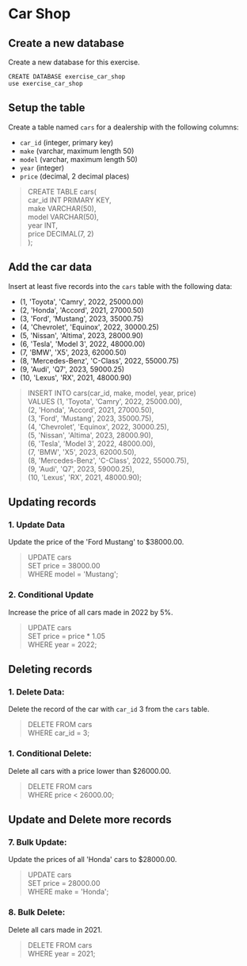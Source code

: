 # Car Shop

## Create a new database
Create a new database for this exercise.
```
CREATE DATABASE exercise_car_shop
use exercise_car_shop
```

## Setup the table 
Create a table named `cars` for a dealership with the following columns:
   - `car_id` (integer, primary key)
   - `make` (varchar, maximum length 50)
   - `model` (varchar, maximum length 50)
   - `year` (integer)
   - `price` (decimal, 2 decimal places)

> CREATE TABLE cars(  
	car_id	INT PRIMARY KEY,  
    make 	VARCHAR(50),  
    model 	VARCHAR(50),  
    year	INT,  
    price	DECIMAL(7, 2)  
);  

## Add the car data
Insert at least five records into the `cars` table with the following data:
   - (1, 'Toyota', 'Camry', 2022, 25000.00)
   - (2, 'Honda', 'Accord', 2021, 27000.50)
   - (3, 'Ford', 'Mustang', 2023, 35000.75)
   - (4, 'Chevrolet', 'Equinox', 2022, 30000.25)
   - (5, 'Nissan', 'Altima', 2023, 28000.90)
   - (6, 'Tesla', 'Model 3', 2022, 48000.00)
   - (7, 'BMW', 'X5', 2023, 62000.50)
   - (8, 'Mercedes-Benz', 'C-Class', 2022, 55000.75)
   - (9, 'Audi', 'Q7', 2023, 59000.25)
   - (10, 'Lexus', 'RX', 2021, 48000.90)

> INSERT INTO cars(car_id, make, model, year, price)  
VALUES (1, 'Toyota', 'Camry', 2022, 25000.00),  
    (2, 'Honda', 'Accord', 2021, 27000.50),  
    (3, 'Ford', 'Mustang', 2023, 35000.75),  
    (4, 'Chevrolet', 'Equinox', 2022, 30000.25),  
    (5, 'Nissan', 'Altima', 2023, 28000.90),  
    (6, 'Tesla', 'Model 3', 2022, 48000.00),  
    (7, 'BMW', 'X5', 2023, 62000.50),  
    (8, 'Mercedes-Benz', 'C-Class', 2022, 55000.75),  
    (9, 'Audi', 'Q7', 2023, 59000.25),  
    (10, 'Lexus', 'RX', 2021, 48000.90);  

## Updating records 
### 1. **Update Data**
Update the price of the 'Ford Mustang' to $38000.00.

> UPDATE cars  
SET price = 38000.00  
WHERE model = 'Mustang';

### 2. **Conditional Update**
Increase the price of all cars made in 2022 by 5%.

> UPDATE cars  
SET price = price * 1.05  
WHERE year = 2022;

## Deleting records
### 1. **Delete Data:**
Delete the record of the car with `car_id` 3 from the `cars` table.

> DELETE FROM cars  
WHERE car_id = 3;
 
### 1. **Conditional Delete:**
Delete all cars with a price lower than $26000.00.

> DELETE FROM cars  
WHERE price < 26000.00;

## Update and Delete more records
### 7. **Bulk Update:**
Update the prices of all 'Honda' cars to $28000.00.

> UPDATE cars  
SET price = 28000.00  
WHERE make = 'Honda';

### 8. **Bulk Delete:**
Delete all cars made in 2021.

> DELETE FROM cars  
WHERE year = 2021;

